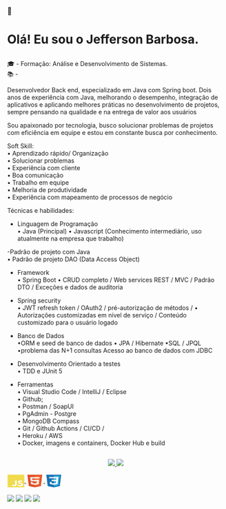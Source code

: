 ###  👋

# Olá! Eu sou o Jefferson Barbosa. 
##
🎓 - Formação: Análise e Desenvolvimento de Sistemas.
<br>
📚 - 

Desenvolvedor Back end, especializado em Java com Spring boot.
Dois anos de experiência com Java, melhorando o desempenho, integração de aplicativos e aplicando melhores práticas no desenvolvimento de projetos, sempre pensando na qualidade e na entrega de valor aos usuários

Sou apaixonado por tecnologia, busco solucionar problemas de projetos com eficiência em equipe e estou em constante busca por conhecimento.

Soft Skill:<br>
• Aprendizado rápido/ Organização<br>
• Solucionar problemas<br>
• Experiência com cliente <br>
• Boa comunicação <br>
• Trabalho em equipe <br>
• Melhoria de produtividade<br>
• Experiência com mapeamento de processos de negócio<br>

Técnicas e habilidades: <br>

- Linguagem de Programação<br>
 • Java (Principal)
 • Javascript (Conhecimento intermediário, uso atualmente na empresa que trabalho)

-Padrão de projeto com Java<br>
 • Padrão de projeto DAO (Data Access Object)

- Framework<br>
 • Spring Boot 
 • CRUD completo / Web services REST / MVC / Padrão DTO / Exceções e dados de auditoria

- Spring security<br>
 • JWT refresh token / OAuth2 / pré-autorização de métodos / 
 • Autorizações customizadas em nível de serviço / Conteúdo customizado para o usuário logado

- Banco de Dados<br>
 •ORM e seed de banco de dados
 • JPA / Hibernate
 •SQL / JPQL
 •problema das N+1 consultas
 Acesso ao banco de dados com JDBC

- Desenvolvimento Orientado a testes<br>
 • TDD e JUnit 5

- Ferramentas<br>
 • Visual Studio Code / IntelliJ / Eclipse<br>
 • Github;<br>
 • Postman / SoapUI<br>
 • PgAdmin - Postgre<br>
 • MongoDB Compass<br>
 • Git / Github Actions / CI/CD / <br>
 • Heroku / AWS <br>
 • Docker, imagens e containers, Docker Hub e build<br>



##
<div align="center">
  <a href="https://github.com/jefferson1995">
  <img height="180em" src="https://github-readme-stats.vercel.app/api?username=jefferson1995&show_icons=true&theme=blue&include_all_commits=true&count_private=true"/>
  <img height="180em" src="https://github-readme-stats.vercel.app/api/top-langs/?username=jefferson1995&layout=compact&langs_count=7&theme=blue"/>
</div>

 <div style="display: inline_block"><br>
  <img align="center" alt="jefferson-Js" height="30" width="40" src="https://raw.githubusercontent.com/devicons/devicon/master/icons/javascript/javascript-plain.svg">
   <!--<img align="center" alt="jefferson-React" height="30" width="40" src="https://raw.githubusercontent.com/devicons/devicon/master/icons/react/react-original.svg"> -->
  <img align="center" alt="jefferson-HTML" height="30" width="40" src="https://raw.githubusercontent.com/devicons/devicon/master/icons/html5/html5-original.svg">
  <img align="center" alt="jefferson-CSS" height="30" width="40" src="https://raw.githubusercontent.com/devicons/devicon/master/icons/css3/css3-original.svg">
</div>
  <br>
  
  <div>
  <a href="https://instagram.com/jeffersonbarbosa.pro" target="_blank"><img src="https://img.shields.io/badge/-Instagram-%23E4405F?style=for-the-badge&logo=instagram&logoColor=white" target="_blank"></a>
 <a href="https://discord.com/channels/@jeffersonbarbosa" target="_blank"><img src="https://img.shields.io/badge/Discord-7289DA?style=for-the-badge&logo=discord&logoColor=white" target="_blank"></a> 
  <a href = "mailto:jefferson.bds@hotmail.com"><img src="https://img.shields.io/badge/-Gmail-%23333?style=for-the-badge&logo=gmail&logoColor=white" target="_blank"></a>
  <a href="https://www.linkedin.com/in/jefferson-barbosa-225349149/" target="_blank"><img src="https://img.shields.io/badge/-LinkedIn-%230077B5?style=for-the-badge&logo=linkedin&logoColor=white" target="_blank"></a> 
  </div>
